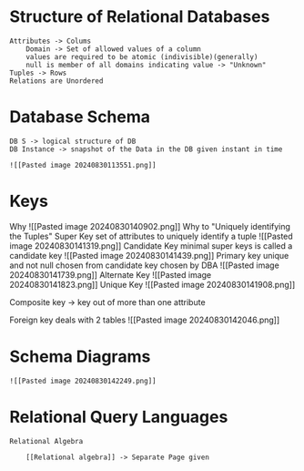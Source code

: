 # Structure of Relational Databases
	Attributes -> Colums 
		Domain -> Set of allowed values of a column 
		values are required to be atomic (indivisible)(generally)
		null is member of all domains indicating value -> "Unknown"
	Tuples -> Rows 
	Relations are Unordered
#  Database Schema
	DB S -> logical structure of DB 
	DB Instance -> snapshot of the Data in the DB given instant in time 
	
	![[Pasted image 20240830113551.png]]
#  Keys
Why
	![[Pasted image 20240830140902.png]]
	Why to "Uniquely identifying the Tuples"
Super Key 
	set of attributes to uniquely identify a tuple 
	![[Pasted image 20240830141319.png]]
Candidate Key 
	minimal super keys is called a candidate key 
	![[Pasted image 20240830141439.png]]
Primary key 
	unique and not null 
	chosen from candidate key 
	chosen by DBA
	![[Pasted image 20240830141739.png]]
Alternate Key 
	![[Pasted image 20240830141823.png]]
Unique Key 
	![[Pasted image 20240830141908.png]]
	
Composite key -> key out of more than one attribute 

Foreign key 
	deals with 2 tables 
	![[Pasted image 20240830142046.png]]
	

#  Schema Diagrams
	![[Pasted image 20240830142249.png]]


# Relational Query Languages
	Relational Algebra 
	
		[[Relational algebra]] -> Separate Page given 


